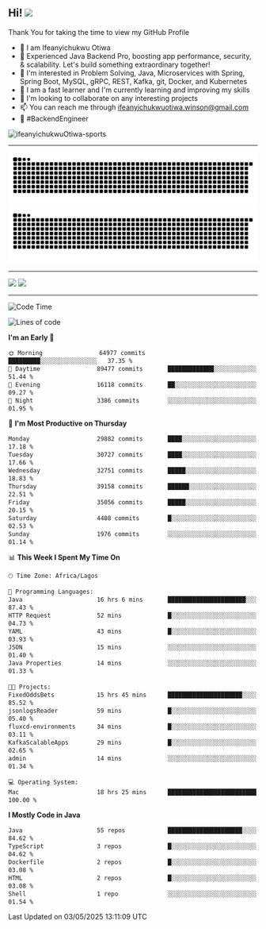 <!-- BLOG-POST-LIST:START --><!-- BLOG-POST-LIST:END -->

## Hi! <img src="https://media.giphy.com/media/hvRJCLFzcasrR4ia7z/giphy.gif" width="4%"> 

Thank You for taking the time to view my GitHub Profile

- 👋 I am Ifeanyichukwu Otiwa
- 🚀 Experienced Java Backend Pro, boosting app performance, security, & scalability. Let's build something extraordinary together!
- 👀 I'm interested in Problem Solving, Java, Microservices with Spring, Spring Boot, MySQL, gRPC, REST, Kafka, git, Docker, and Kubernetes
- 🌱 I am a fast learner and I'm currently learning and improving my skills
- 💞️ I'm looking to collaborate on any interesting projects
- 📫 You can reach me through ifeanyichukwuotiwa.winson@gmail.com
- 🚀 #BackendEngineer

<p align="left" marginTop="10px"> <img src="https://komarev.com/ghpvc/?username=ifeanyichukwuOtiwa-sports&label=Profile%20views&color=0e75b6&style=for-the-badge" alt="ifeanyichukwuOtiwa-sports" /> </p>

***

<!--🐍📈SNAKEGRAPH / 🌐WEBSITE: https://github.com/Platane/snk -->
![github contribution grid snake animation](https://raw.githubusercontent.com/ifeanyichukwuOtiwa-sports/ifeanyichukwuOtiwa-sports/output/github-contribution-grid-snake-dark.svg#gh-dark-mode-only)![github contribution grid snake animation](https://raw.githubusercontent.com/ifeanyichukwuOtiwa-sports/ifeanyichukwuOtiwa-sports/output/github-contribution-grid-snake.svg#gh-light-mode-only)

***

<p float="left">
  <img float="left" src="https://github-readme-stats.vercel.app/api?username=ifeanyichukwuOtiwa-sports&count_private=true&include_all_commits=true&theme=react&show_icons=true" />
  <img float="right" src="https://github-readme-stats.vercel.app/api/top-langs/?username=ifeanyichukwuOtiwa-sports&layout=compact&show_icons=true&theme=react" /> 
</p>

***



<!--START_SECTION:waka-->
![Code Time](http://img.shields.io/badge/Code%20Time-3%2C654%20hrs%2043%20mins-blue)

![Lines of code](https://img.shields.io/badge/From%20Hello%20World%20I%27ve%20Written-48.2%20million%20lines%20of%20code-blue)

**I'm an Early 🐤** 

```text
🌞 Morning                64977 commits       █████████░░░░░░░░░░░░░░░░   37.35 % 
🌆 Daytime                89477 commits       █████████████░░░░░░░░░░░░   51.44 % 
🌃 Evening                16118 commits       ██░░░░░░░░░░░░░░░░░░░░░░░   09.27 % 
🌙 Night                  3386 commits        ░░░░░░░░░░░░░░░░░░░░░░░░░   01.95 % 
```
📅 **I'm Most Productive on Thursday** 

```text
Monday                   29882 commits       ████░░░░░░░░░░░░░░░░░░░░░   17.18 % 
Tuesday                  30727 commits       ████░░░░░░░░░░░░░░░░░░░░░   17.66 % 
Wednesday                32751 commits       █████░░░░░░░░░░░░░░░░░░░░   18.83 % 
Thursday                 39158 commits       ██████░░░░░░░░░░░░░░░░░░░   22.51 % 
Friday                   35056 commits       █████░░░░░░░░░░░░░░░░░░░░   20.15 % 
Saturday                 4408 commits        █░░░░░░░░░░░░░░░░░░░░░░░░   02.53 % 
Sunday                   1976 commits        ░░░░░░░░░░░░░░░░░░░░░░░░░   01.14 % 
```


📊 **This Week I Spent My Time On** 

```text
🕑︎ Time Zone: Africa/Lagos

💬 Programming Languages: 
Java                     16 hrs 6 mins       ██████████████████████░░░   87.43 % 
HTTP Request             52 mins             █░░░░░░░░░░░░░░░░░░░░░░░░   04.73 % 
YAML                     43 mins             █░░░░░░░░░░░░░░░░░░░░░░░░   03.93 % 
JSON                     15 mins             ░░░░░░░░░░░░░░░░░░░░░░░░░   01.40 % 
Java Properties          14 mins             ░░░░░░░░░░░░░░░░░░░░░░░░░   01.33 % 

🐱‍💻 Projects: 
FixedOddsBets            15 hrs 45 mins      █████████████████████░░░░   85.52 % 
jsonlogsReader           59 mins             █░░░░░░░░░░░░░░░░░░░░░░░░   05.40 % 
fluxcd-environments      34 mins             █░░░░░░░░░░░░░░░░░░░░░░░░   03.11 % 
KafkaScalableApps        29 mins             █░░░░░░░░░░░░░░░░░░░░░░░░   02.65 % 
admin                    14 mins             ░░░░░░░░░░░░░░░░░░░░░░░░░   01.34 % 

💻 Operating System: 
Mac                      18 hrs 25 mins      █████████████████████████   100.00 % 
```

**I Mostly Code in Java** 

```text
Java                     55 repos            █████████████████████░░░░   84.62 % 
TypeScript               3 repos             █░░░░░░░░░░░░░░░░░░░░░░░░   04.62 % 
Dockerfile               2 repos             █░░░░░░░░░░░░░░░░░░░░░░░░   03.08 % 
HTML                     2 repos             █░░░░░░░░░░░░░░░░░░░░░░░░   03.08 % 
Shell                    1 repo              ░░░░░░░░░░░░░░░░░░░░░░░░░   01.54 % 
```




 Last Updated on 03/05/2025 13:11:09 UTC
<!--END_SECTION:waka-->

<!--
<p align="center">
![trophy](https://github-profile-trophy.vercel.app/?username=ifeanyichukwuOtiwa-sports&theme=onedark) (https://github.com/ryo-ma/github-profile-trophy)
</p>
-->

<!---
ifeanyi-otiwa/ifeanyi-otiwa is a ✨ special ✨ repository because its `README.md` (this file) appears on your GitHub profile.
You can click the Preview link to take a look at your changes.
--->
